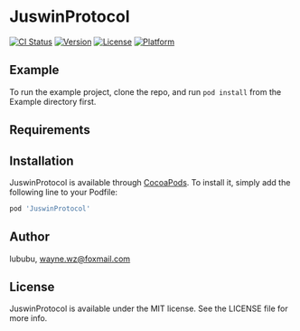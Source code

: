 # JuswinProtocol

[![CI Status](https://img.shields.io/travis/lububu/JuswinProtocol.svg?style=flat)](https://travis-ci.org/lububu/JuswinProtocol)
[![Version](https://img.shields.io/cocoapods/v/JuswinProtocol.svg?style=flat)](https://cocoapods.org/pods/JuswinProtocol)
[![License](https://img.shields.io/cocoapods/l/JuswinProtocol.svg?style=flat)](https://cocoapods.org/pods/JuswinProtocol)
[![Platform](https://img.shields.io/cocoapods/p/JuswinProtocol.svg?style=flat)](https://cocoapods.org/pods/JuswinProtocol)

## Example

To run the example project, clone the repo, and run `pod install` from the Example directory first.

## Requirements

## Installation

JuswinProtocol is available through [CocoaPods](https://cocoapods.org). To install
it, simply add the following line to your Podfile:

```ruby
pod 'JuswinProtocol'
```

## Author

lububu, wayne.wz@foxmail.com

## License

JuswinProtocol is available under the MIT license. See the LICENSE file for more info.
